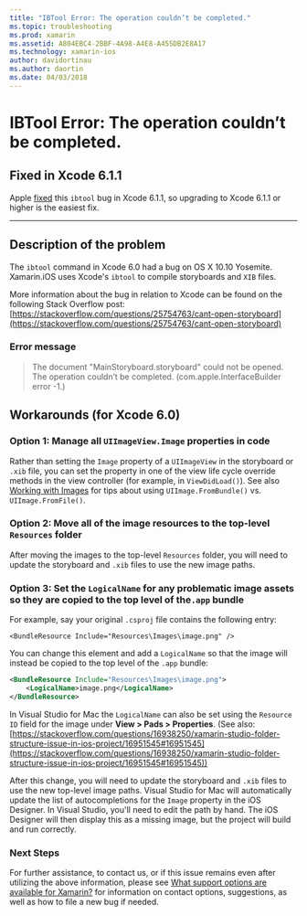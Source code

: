 ```yaml
---
title: "IBTool Error: The operation couldn’t be completed."
ms.topic: troubleshooting
ms.prod: xamarin
ms.assetid: A804EBC4-2BBF-4A98-A4E8-A455DB2E8A17
ms.technology: xamarin-ios
author: davidortinau
ms.author: daortin
ms.date: 04/03/2018
---
```


# IBTool Error: The operation couldn’t be completed.

## Fixed in Xcode 6.1.1

Apple [fixed](https://developer.apple.com/library/content/documentation/Xcode/Conceptual/RN-Xcode-Archive/Chapters/xc6_release_notes.html#//apple_ref/doc/uid/TP40016994-CH4-SW1) this `ibtool` bug in Xcode 6.1.1, so upgrading to Xcode 6.1.1 or higher is the easiest fix.

* * *

## Description of the problem

The `ibtool` command in Xcode 6.0 had a bug on OS X 10.10 Yosemite. Xamarin.iOS uses Xcode's `ibtool` to compile storyboards and `XIB` files.

More information about the bug in relation to Xcode can be found on the following Stack Overflow post: [https://stackoverflow.com/questions/25754763/cant-open-storyboard](https://stackoverflow.com/questions/25754763/cant-open-storyboard)

### Error message

> The document "MainStoryboard.storyboard" could not be opened. The operation couldn’t be completed. (com.apple.InterfaceBuilder error -1.)

## Workarounds (for Xcode 6.0)

### Option 1: Manage all `UIImageView.Image` properties in code

Rather than setting the `Image` property of a `UIImageView` in the storyboard or `.xib` file, you can set the property in one of the view life cycle override methods in the view controller (for example, in `ViewDidLoad()`). See also [Working with Images](~/ios/app-fundamentals/images-icons/index.md) for tips about using `UIImage.FromBundle()` vs. `UIImage.FromFile()`.

### Option 2: Move all of the image resources to the top-level `Resources` folder

After moving the images to the top-level `Resources` folder, you will need to update the storyboard and `.xib` files to use the new image paths.

### Option 3: Set the `LogicalName` for any problematic image assets so they are copied to the top level of the`.app` bundle

For example, say your original `.csproj` file contains the following entry:

`<BundleResource Include="Resources\Images\image.png" />`

You can change this element and add a `LogicalName` so that the image will instead be copied to the top level of the `.app` bundle:

```xml
<BundleResource Include="Resources\Images\image.png">
    <LogicalName>image.png</LogicalName>
</BundleResource>
```

In Visual Studio for Mac the `LogicalName` can also be set using the `Resource ID` field for the image under **View > Pads > Properties**. (See also: [https://stackoverflow.com/questions/16938250/xamarin-studio-folder-structure-issue-in-ios-project/16951545#16951545](https://stackoverflow.com/questions/16938250/xamarin-studio-folder-structure-issue-in-ios-project/16951545#16951545))

After this change, you will need to update the storyboard and `.xib` files to use the new top-level image paths. Visual Studio for Mac will automatically update the list of autocompletions for the `Image` property in the iOS Designer. In Visual Studio, you'll need to edit the path by hand. The iOS Designer will then display this as a missing image, but the project will build and run correctly.

### Next Steps

For further assistance, to contact us, or if this issue remains even after utilizing the above information, please see [What support options are available for Xamarin?](~/cross-platform/troubleshooting/support-options.md) for information on contact options, suggestions, as well as how to file a new bug if needed. 
